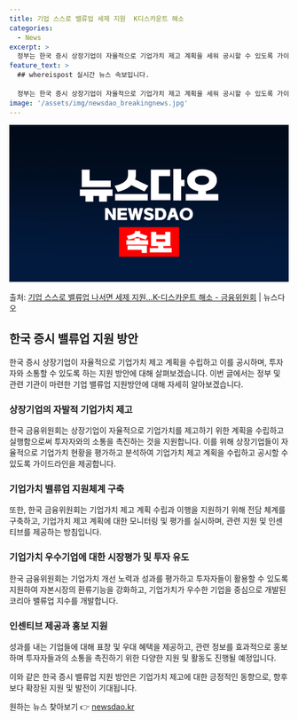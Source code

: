 ```yaml
---
title: 기업 스스로 밸류업 세제 지원  K디스카운트 해소
categories:
  - News
excerpt: >
  정부는 한국 증시 상장기업이 자율적으로 기업가치 제고 계획을 세워 공시할 수 있도록 가이드라인을 제시하는 한…
feature_text: >
  ## whereispost 실시간 뉴스 속보입니다.

  정부는 한국 증시 상장기업이 자율적으로 기업가치 제고 계획을 세워 공시할 수 있도록 가이드라인을 제시하는 한…
image: '/assets/img/newsdao_breakingnews.jpg'
---
```


![뉴스다오 속보](/assets/img/newsdao_breakingnews.jpg)

<p>출처: <a href="https://newsdao.kr/3233" rel="dofollow">기업 스스로 밸류업 나서면 세제 지원…K-디스카운트 해소 - 금융위원회</a> | 뉴스다오</p>

<h2 data-ke-size="size26">한국 증시 밸류업 지원 방안</h2>
한국 증시 상장기업이 자율적으로 기업가치 제고 계획을 수립하고 이를 공시하며, 투자자와 소통할 수 있도록 하는 지원 방안에 대해 살펴보겠습니다. 이번 글에서는 정부 및 관련 기관이 마련한 기업 밸류업 지원방안에 대해 자세히 알아보겠습니다.

<p data-ke-size="size16"></p>

<h3><b>상장기업의 자발적 기업가치 제고</b></h3>
한국 금융위원회는 상장기업이 자율적으로 기업가치를 제고하기 위한 계획을 수립하고 실행함으로써 투자자와의 소통을 촉진하는 것을 지원합니다. 이를 위해 상장기업들이 자율적으로 기업가치 현황을 평가하고 분석하여 기업가치 제고 계획을 수립하고 공시할 수 있도록 가이드라인을 제공합니다.

<h3><b>기업가치 밸류업 지원체계 구축</b></h3>
또한, 한국 금융위원회는 기업가치 제고 계획 수립과 이행을 지원하기 위해 전담 체계를 구축하고, 기업가치 제고 계획에 대한 모니터링 및 평가를 실시하며, 관련 지원 및 인센티브를 제공하는 방침입니다.

<h3><b>기업가치 우수기업에 대한 시장평가 및 투자 유도</b></h3>
한국 금융위원회는 기업가치 개선 노력과 성과를 평가하고 투자자들이 활용할 수 있도록 지원하여 자본시장의 환류기능을 강화하고, 기업가치가 우수한 기업을 중심으로 개발된 코리아 밸류업 지수를 개발합니다.

<h3><b>인센티브 제공과 홍보 지원</b></h3>
성과를 내는 기업들에 대해 표창 및 우대 혜택을 제공하고, 관련 정보를 효과적으로 홍보하며 투자자들과의 소통을 촉진하기 위한 다양한 지원 및 활동도 진행될 예정입니다.

<p data-ke-size="size16"></p>

이와 같은 한국 증시 밸류업 지원 방안은 기업가치 제고에 대한 긍정적인 동향으로, 향후 보다 확장된 지원 및 발전이 기대됩니다. 

원하는 뉴스 찾아보기 👉 <a href="https://newsdao.kr" rel="dofollow">newsdao.kr</a>


